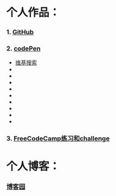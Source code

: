 # 个人作品：

### 1. [GitHub](https://github.com/magicmai?tab=repositories)

### 2. [codePen](https://codepen.io/magicmai/pens/popular/)

- [维基搜索](https://codepen.io/magicmai/pen/PmzaRK?editors=1000)
- []()
- []()
- []()
- []()
- []()
- []()
- []()
- []()
- []()

### 3. [FreeCodeCamp练习和challenge](https://www.freecodecamp.cn/magicmai)


# 个人博客：
### [博客园](http://www.cnblogs.com/magicmai/)
